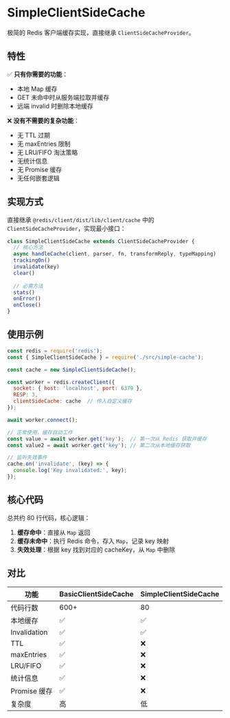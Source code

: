 # SimpleClientSideCache

极简的 Redis 客户端缓存实现，直接继承 `ClientSideCacheProvider`。

## 特性

✅ **只有你需要的功能**：
- 本地 Map 缓存
- GET 未命中时从服务端拉取并缓存
- 远端 invalid 时删除本地缓存

❌ **没有不需要的复杂功能**：
- 无 TTL 过期
- 无 maxEntries 限制
- 无 LRU/FIFO 淘汰策略
- 无统计信息
- 无 Promise 缓存
- 无任何嵌套逻辑

## 实现方式

直接继承 `@redis/client/dist/lib/client/cache` 中的 `ClientSideCacheProvider`，实现最小接口：

```javascript
class SimpleClientSideCache extends ClientSideCacheProvider {
  // 核心方法
  async handleCache(client, parser, fn, transformReply, typeMapping)
  trackingOn()
  invalidate(key)
  clear()
  
  // 必需方法
  stats()
  onError()
  onClose()
}
```

## 使用示例

```javascript
const redis = require('redis');
const { SimpleClientSideCache } = require('./src/simple-cache');

const cache = new SimpleClientSideCache();

const worker = redis.createClient({
  socket: { host: 'localhost', port: 6379 },
  RESP: 3,
  clientSideCache: cache  // 传入自定义缓存
});

await worker.connect();

// 正常使用，缓存自动工作
const value = await worker.get('key');  // 第一次从 Redis 获取并缓存
const value2 = await worker.get('key'); // 第二次从本地缓存获取

// 监听失效事件
cache.on('invalidate', (key) => {
  console.log('Key invalidated:', key);
});
```

## 核心代码

总共约 80 行代码，核心逻辑：

1. **缓存命中**：直接从 `Map` 返回
2. **缓存未命中**：执行 Redis 命令，存入 `Map`，记录 key 映射
3. **失效处理**：根据 key 找到对应的 cacheKey，从 `Map` 中删除

## 对比

| 功能 | BasicClientSideCache | SimpleClientSideCache |
|------|---------------------|----------------------|
| 代码行数 | 600+ | 80 |
| 本地缓存 | ✅ | ✅ |
| Invalidation | ✅ | ✅ |
| TTL | ✅ | ❌ |
| maxEntries | ✅ | ❌ |
| LRU/FIFO | ✅ | ❌ |
| 统计信息 | ✅ | ❌ |
| Promise 缓存 | ✅ | ❌ |
| 复杂度 | 高 | 低 |
